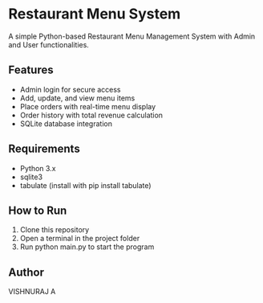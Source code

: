 ﻿# Restaurant Menu System

A simple Python-based Restaurant Menu Management System with Admin and User functionalities.

## Features
- Admin login for secure access
- Add, update, and view menu items
- Place orders with real-time menu display
- Order history with total revenue calculation
- SQLite database integration

## Requirements
- Python 3.x
- sqlite3
- tabulate (install with pip install tabulate)

## How to Run
1. Clone this repository
2. Open a terminal in the project folder
3. Run python main.py to start the program

## Author
VISHNURAJ A
